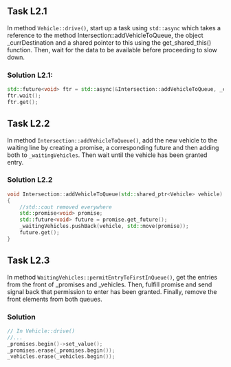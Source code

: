 ## Task L2.1 
In method `Vehicle::drive()`, start up a task using `std::async` which takes a reference to the
method Intersection::addVehicleToQueue, the object _currDestination and a shared pointer to this using the
get_shared_this() function. Then, wait for the data to be available before proceeding to slow down.

### Solution L2.1:
```cpp
std::future<void> ftr = std::async(&Intersection::addVehicleToQueue, _currDestination, this->shared_from_this());
ftr.wait();
ftr.get();
```

## Task L2.2
In method `Intersection::addVehicleToQueue()`, add the new vehicle to the waiting line by
creating a promise, a corresponding future and then adding both to `_waitingVehicles`. Then wait until
the vehicle has been granted entry.

### Solution L2.2
```cpp
void Intersection::addVehicleToQueue(std::shared_ptr<Vehicle> vehicle)
{
    //std::cout removed everywhere
    std::promise<void> promise;
    std::future<void> future = promise.get_future();
    _waitingVehicles.pushBack(vehicle, std::move(promise));
    future.get();
}
```

## Task L2.3
In method `WaitingVehicles::permitEntryToFirstInQueue()`, get the entries from the
front of _promises and _vehicles. Then, fulfill promise and send signal back that permission to enter
has been granted. Finally, remove the front elements from both queues.  
### Solution
```cpp
// In Vehicle::drive()
//...
_promises.begin()->set_value();
_promises.erase(_promises.begin());
_vehicles.erase(_vehicles.begin());
```